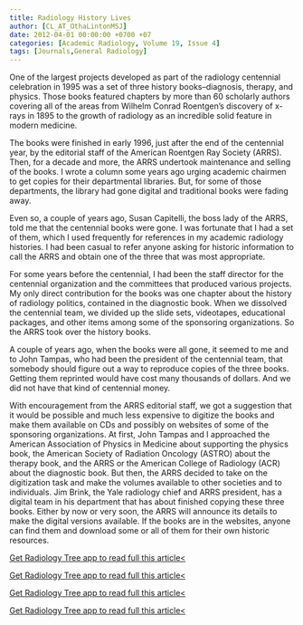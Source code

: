 ```yaml
---
title: Radiology History Lives
author: [CL_AT_OthaLintonMSJ]
date: 2012-04-01 00:00:00 +0700 +07
categories: [Academic Radiology, Volume 19, Issue 4]
tags: [Journals,General Radiology]
---
```

One of the largest projects developed as part of the radiology centennial celebration in 1995 was a set of three history books–diagnosis, therapy, and physics. Those books featured chapters by more than 60 scholarly authors covering all of the areas from Wilhelm Conrad Roentgen’s discovery of x-rays in 1895 to the growth of radiology as an incredible solid feature in modern medicine.

The books were finished in early 1996, just after the end of the centennial year, by the editorial staff of the American Roentgen Ray Society (ARRS). Then, for a decade and more, the ARRS undertook maintenance and selling of the books. I wrote a column some years ago urging academic chairmen to get copies for their departmental libraries. But, for some of those departments, the library had gone digital and traditional books were fading away.

Even so, a couple of years ago, Susan Capitelli, the boss lady of the ARRS, told me that the centennial books were gone. I was fortunate that I had a set of them, which I used frequently for references in my academic radiology histories. I had been casual to refer anyone asking for historic information to call the ARRS and obtain one of the three that was most appropriate.

For some years before the centennial, I had been the staff director for the centennial organization and the committees that produced various projects. My only direct contribution for the books was one chapter about the history of radiology politics, contained in the diagnostic book. When we dissolved the centennial team, we divided up the slide sets, videotapes, educational packages, and other items among some of the sponsoring organizations. So the ARRS took over the history books.

A couple of years ago, when the books were all gone, it seemed to me and to John Tampas, who had been the president of the centennial team, that somebody should figure out a way to reproduce copies of the three books. Getting them reprinted would have cost many thousands of dollars. And we did not have that kind of centennial money.

With encouragement from the ARRS editorial staff, we got a suggestion that it would be possible and much less expensive to digitize the books and make them available on CDs and possibly on websites of some of the sponsoring organizations. At first, John Tampas and I approached the American Association of Physics in Medicine about supporting the physics book, the American Society of Radiation Oncology (ASTRO) about the therapy book, and the ARRS or the American College of Radiology (ACR) about the diagnostic book. But then, the ARRS decided to take on the digitization task and make the volumes available to other societies and to individuals. Jim Brink, the Yale radiology chief and ARRS president, has a digital team in his department that has about finished copying these three books. Either by now or very soon, the ARRS will announce its details to make the digital versions available. If the books are in the websites, anyone can find them and download some or all of them for their own historic resources.

[Get Radiology Tree app to read full this article<](https://clinicalpub.com/app)

[Get Radiology Tree app to read full this article<](https://clinicalpub.com/app)

[Get Radiology Tree app to read full this article<](https://clinicalpub.com/app)

[Get Radiology Tree app to read full this article<](https://clinicalpub.com/app)